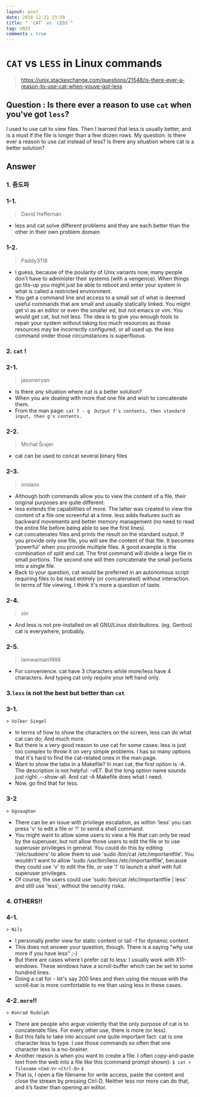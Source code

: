 ```yaml
---
layout: post
date: 2018-12-21 23:59
title: " `CAT` vs `LESS`"
tag: UNIX
comments : true
---
```


# `CAT` vs `LESS` in Linux commands
  > https://unix.stackexchange.com/questions/21548/is-there-ever-a-reason-to-use-cat-when-youve-got-less

## Question : Is there ever a reason to use `cat` when you've got `less`?
I used to use cat to view files. Then I learned that less is usually better, and is a must if the file is longer than a few dozen rows.
My question: Is there ever a reason to use cat instead of less? Is there any situation where cat is a better solution?

## Answer
### 1. 중도파
### 1-1.
  > David Heffernan
- less and cat solve different problems and they are each better than the other in their own problem domain
### 1-2.
  > Paddy3118
- I guess, because of the poularity of Unix variants now, many people don't have to administer their systems (with a vengence). When things go tits-up you might just be able to reboot and enter your system in what is called a restricted environment.
- You get a command line and access to a small set of what is deemed useful commands that are small and usually statically linked. You might get vi as an editor or even the smaller ed, but not emacs or vim. You would get cat, but not less. The idea is to give you enough tools to repair your system without taking too much resources as those resources may be incorrectly configured, or all used up. the less command onder those circumstances is superfluous.

### 2. `cat` !
### 2-1.
  > jasonwryan
- Is there any situation where cat is a better solution?
- When you are dealing with more that one file and wish to concatenate them.
- From the man page:
`cat f - g`
       ` Output f's contents, then standard input, then g's contents.`

### 2-2.
  > Michał Šrajer
- cat can be used to concat several binary files

### 2-3.
  > nrolans
- Although both commands allow you to view the content of a file, their original purposes are quite different.
- less extends the capabilities of more. The latter was created to view the content of a file one screenful at a time. less adds features such as backward movements and better memory management (no need to read the entire file before being able to see the first lines).
- cat concatenates files and prints the result on the standard output. If you provide only one file, you will see the content of that file. It becomes 'powerful' when you provide multiple files. A good example is the combination of split and cat. The first command will divide a large file in small portions. The second one will then concatenate the small portions into a single file.
- Back to your question, cat would be preferred in an autonomous script requiring files to be read entirely (or concatenated) without interaction. In terms of file viewing, I think it's more a question of taste.

### 2-4.
   > xin
- And less is not pre-installed on all GNU/Linux distributions. (eg. Gentoo) cat is everywhere, probably.

### 2-5.
   > Iamwaiman1988
- For convenience. cat have 3 characters while more/less have 4 characters. And typing cat only require your left hand only.

### 3.`less` is not the best but better than `cat`

### 3-1.
    > Volker Siegel
- In terms of how to show the characters on the screen, less can do what cat can do; And much more.
- But there is a very good reason to use cat for some cases:
  less is just too complex to throw it on very simple problems. I has so many options that it's hard to find the cat-related ones in the man page.
- Want to show the tabs in a Makefile?
  In man cat, the first option is -A.
  The description is not helpful: -vET.
  But the long option name sounds just right: --show-all.
  And cat -A Makefile does what I need.
- Now, go find that for less.

### 3-2
    > bgvaughan
- There can be an issue with privilege escalation, as within 'less' you can press 'v' to edit a file or '!' to send a shell command.
- You might want to allow some users to view a file that can only be read by the superuser, but not allow those users to edit the file or to use superuser privileges in general. You could do this by editing '/etc/sudoers' to allow them to use 'sudo /bin/cat /etc/importantfile'. You wouldn't want to allow 'sudo /usr/bin/less /etc/importantfile', because they could use 'v' to edit the file, or use '!' to launch a shell with full superuser privileges.
- Of course, the users could use 'sudo /bin/cat /etc/importantfile | less' and still use 'less', without the security risks.

### 4. OTHERS!!

### 4-1.
    > Nils
- I personally prefer view for static content or tail -f for dynamic content.
- This does not answer your question, though. There is a saying "why use more if you have less" ;-)
- But there are cases where I prefer cat to less: I usually work with X11-windows. These windows have a scroll-buffer which can be set to some hundred lines.
- Doing a cat for - let's say 200 lines and then using the mouse with the scroll-bar is more comfortable to me than using less in these cases.

### 4-2. `more`!!
    > Konrad Rudolph
- There are people who argue violently that the only purpose of cat is to concatenate files. For every other use, there is more (or less).
- But this fails to take into account one quite important fact: cat is one character less to type. I use those commands so often that one character less is a no-brainer.
- Another reason is when you want to create a file. I often copy-and-paste text from the web into a file like this (command prompt shown):
`$ cat > filename`
`<Cmd-V>`
`<Ctrl-D>`
`$`
- That is, I open a file filename for write access, paste the content and close the stream by pressing Ctrl-D. Neither less nor more can do that, and it’s faster than opening an editor.
